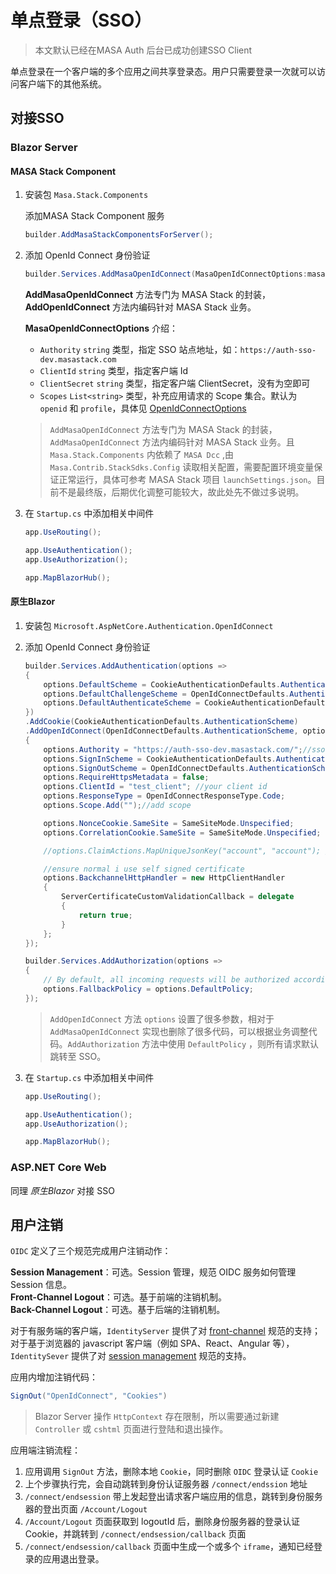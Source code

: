 # 单点登录（SSO）

> 本文默认已经在MASA Auth 后台已成功创建SSO Client

单点登录在一个客户端的多个应用之间共享登录态。用户只需要登录一次就可以访问客户端下的其他系统。

## 对接SSO

### Blazor Server

#### MASA Stack Component

1. 安装包 `Masa.Stack.Components`

   添加MASA Stack Component 服务
   
   ```csharp
   builder.AddMasaStackComponentsForServer();
   ```
2. 添加 OpenId Connect 身份验证
   
   ```csharp
   builder.Services.AddMasaOpenIdConnect(MasaOpenIdConnectOptions:masaOpenIdConnectOptions);
   ```
   **AddMasaOpenIdConnect** 方法专门为 MASA Stack 的封装，**AddOpenIdConnect** 方法内编码针对 MASA Stack 业务。

   **MasaOpenIdConnectOptions** 介绍：
   
   * `Authority` `string` 类型，指定 SSO 站点地址，如：`https://auth-sso-dev.masastack.com`
   * `ClientId` `string` 类型，指定客户端 Id
   * `ClientSecret` `string` 类型，指定客户端 ClientSecret，没有为空即可
   * `Scopes` `List<string>` 类型，补充应用请求的 Scope 集合。默认为 `openid` 和 `profile`，具体见 [OpenIdConnectOptions](https://github.com/dotnet/aspnetcore/blob/3ea008c80d5cc63de7f90ddfd6823b7b006251ff/src/Security/Authentication/OpenIdConnect/src/OpenIdConnectOptions.cs#L42)

   > `AddMasaOpenIdConnect` 方法专门为 MASA Stack 的封装，`AddMasaOpenIdConnect` 方法内编码针对 MASA Stack 业务。且 `Masa.Stack.Components` 内依赖了 `MASA Dcc` ,由 `Masa.Contrib.StackSdks.Config` 读取相关配置，需要配置环境变量保证正常运行，具体可参考 MASA Stack 项目 `launchSettings.json`。目前不是最终版，后期优化调整可能较大，故此处先不做过多说明。

3. 在 `Startup.cs` 中添加相关中间件

   ```csharp l:3,4
   app.UseRouting();
   
   app.UseAuthentication();
   app.UseAuthorization();
   
   app.MapBlazorHub();
   ```

#### 原生Blazor

1. 安装包 `Microsoft.AspNetCore.Authentication.OpenIdConnect`

2. 添加 OpenId Connect 身份验证
   ```csharp
   builder.Services.AddAuthentication(options =>
   {
       options.DefaultScheme = CookieAuthenticationDefaults.AuthenticationScheme;
       options.DefaultChallengeScheme = OpenIdConnectDefaults.AuthenticationScheme;
       options.DefaultAuthenticateScheme = CookieAuthenticationDefaults.AuthenticationScheme;
   })
   .AddCookie(CookieAuthenticationDefaults.AuthenticationScheme)
   .AddOpenIdConnect(OpenIdConnectDefaults.AuthenticationScheme, options =>
   {
       options.Authority = "https://auth-sso-dev.masastack.com/";//sso address
       options.SignInScheme = CookieAuthenticationDefaults.AuthenticationScheme;
       options.SignOutScheme = OpenIdConnectDefaults.AuthenticationScheme;
       options.RequireHttpsMetadata = false;
       options.ClientId = "test_client"; //your client id
       options.ResponseType = OpenIdConnectResponseType.Code;
       options.Scope.Add("");//add scope 
   
       options.NonceCookie.SameSite = SameSiteMode.Unspecified;
       options.CorrelationCookie.SameSite = SameSiteMode.Unspecified;
   
       //options.ClaimActions.MapUniqueJsonKey("account", "account"); //claim map
   
       //ensure normal i use self signed certificate
       options.BackchannelHttpHandler = new HttpClientHandler
       {
           ServerCertificateCustomValidationCallback = delegate
           {
               return true;
           }
       };
   });
   
   builder.Services.AddAuthorization(options =>
   {
       // By default, all incoming requests will be authorized according to the default policy
       options.FallbackPolicy = options.DefaultPolicy;
   });
   ```
   
   > `AddOpenIdConnect` 方法 `options` 设置了很多参数，相对于 `AddMasaOpenIdConnect` 实现也删除了很多代码，可以根据业务调整代码。`AddAuthorization` 方法中使用 `DefaultPolicy` ，则所有请求默认跳转至 SSO。

3. 在 `Startup.cs` 中添加相关中间件
   ```csharp l:3,4
   app.UseRouting();
   
   app.UseAuthentication();
   app.UseAuthorization();
   
   app.MapBlazorHub();
   ```

### ASP.NET Core Web

同理 *原生Blazor* 对接 SSO

## 用户注销

`OIDC` 定义了三个规范完成用户注销动作：

**Session Management**：可选。Session 管理，规范 OIDC 服务如何管理 Session 信息。  
**Front-Channel Logout**：可选。基于前端的注销机制。  
**Back-Channel Logout**：可选。基于后端的注销机制。

对于有服务端的客户端，`IdentityServer` 提供了对 [front-channel](https://openid.net/specs/openid-connect-frontchannel-1_0.html) 规范的支持；对于基于浏览器的 javascript 客户端（例如 SPA、React、Angular 等），`IdentitySever` 提供了对 [session management](https://openid.net/specs/openid-connect-session-1_0.html) 规范的支持。

应用内增加注销代码：

```csharp
SignOut("OpenIdConnect", "Cookies")
```

> Blazor Server 操作 `HttpContext` 存在限制，所以需要通过新建 `Controller` 或 `cshtml` 页面进行登陆和退出操作。

应用端注销流程：

1. 应用调用 `SignOut` 方法，删除本地 `Cookie`，同时删除 `OIDC` 登录认证 `Cookie`
2. 上个步骤执行完，会自动跳转到身份认证服务器 `/connect/endssion` 地址
3. `/connect/endsession` 带上发起登出请求客户端应用的信息，跳转到身份服务器的登出页面 `/Account/Logout`
4. `/Account/Logout` 页面获取到 logoutId 后，删除身份服务器的登录认证 Cookie，并跳转到 `/connect/endsession/callback` 页面
5. `/connect/endsession/callback` 页面中生成一个或多个 `iframe`，通知已经登录的应用退出登录。
